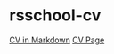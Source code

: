 # rsschool-cv
[CV in Markdown](https://yurkovets.github.io/rsschool-cv/cv)
[CV Page](https://yurkovets.github.io/rsschool-cv/)
